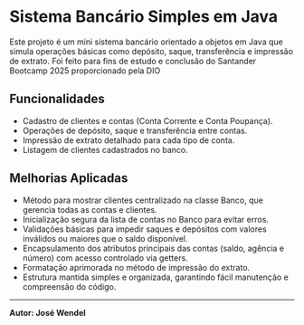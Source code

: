 # Sistema Bancário Simples em Java

Este projeto é um mini sistema bancário orientado a objetos em Java que simula operações básicas como depósito, saque, transferência e impressão de extrato. Foi feito para fins de estudo e conclusão do Santander Bootcamp 2025 proporcionado pela DIO

## Funcionalidades

- Cadastro de clientes e contas (Conta Corrente e Conta Poupança).
- Operações de depósito, saque e transferência entre contas.
- Impressão de extrato detalhado para cada tipo de conta.
- Listagem de clientes cadastrados no banco.

## Melhorias Aplicadas

- Método para mostrar clientes centralizado na classe Banco, que gerencia todas as contas e clientes.
- Inicialização segura da lista de contas no Banco para evitar erros.
- Validações básicas para impedir saques e depósitos com valores inválidos ou maiores que o saldo disponível.
- Encapsulamento dos atributos principais das contas (saldo, agência e número) com acesso controlado via getters.
- Formatação aprimorada no método de impressão do extrato.
- Estrutura mantida simples e organizada, garantindo fácil manutenção e compreensão do código.

---

**Autor: José Wendel**
